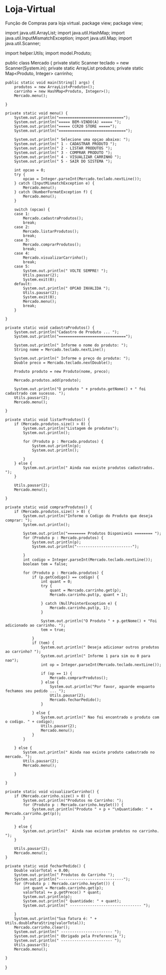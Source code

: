 # Loja-Virtual
Função de Compras para loja virtual.
package view;
package view;

import java.util.ArrayList;
import java.util.HashMap;
import java.util.InputMismatchException;
import java.util.Map;
import java.util.Scanner;

import helper.Utils;
import model.Produto;

public class Mercado {
	private static Scanner teclado = new Scanner(System.in);
	private static ArrayList<Produto> produtos;
	private static Map<Produto, Integer> carrinho;

	public static void main(String[] args) {
		produtos = new ArrayList<Produto>();
		carrinho = new HashMap<Produto, Integer>();
		Mercado.menu();

	}

	private static void menu() {
		System.out.println("=============================");
		System.out.println("===== BEM-VINDO(A) ===== ");
		System.out.println("===== CCR20 STORE =====");
		System.out.println("==============================");

		System.out.println(" Selecione uma opçao abaixo: ");
		System.out.println(" 1 - CADASTRAR PRODUTO ");
		System.out.println(" 2 - LISTAR PRODUTOS ");
		System.out.println(" 3 - COMPRAR PRODUTO ");
		System.out.println(" 4 - VISUALIZAR CARRINHO ");
		System.out.println(" 5 - SAIR DO SISTEMA ");

		int opcao = 0;
		try {
			opcao = Integer.parseInt(Mercado.teclado.nextLine());
		} catch (InputMismatchException e) {
			Mercado.menu();
		} catch (NumberFormatException f) {
			Mercado.menu();
		}

		switch (opcao) {
		case 1:
			Mercado.cadastraProdutos();
			break;
		case 2:
			Mercado.listarProdutos();
			break;
		case 3:
			Mercado.comprarProdutos();
			break;
		case 4:
			Mercado.visualizarCarrinho();
			break;
		case 5:
			System.out.println(" VOLTE SEMPRE! ");
			Utils.pausar(2);
			System.exit(0);
		default:
			System.out.println(" OPCAO INVALIDA ");
			Utils.pausar(2);
			System.exit(0);
			Mercado.menu();
			break;
		}

	}

	private static void cadastraProdutos() {
		System.out.println("Cadastro de Produto ... ");
		System.out.println("==============================");

		System.out.println(" Informe o nome do produto: ");
		String nome = Mercado.teclado.nextLine();

		System.out.println(" Informe o preço do produto: ");
		Double preco = Mercado.teclado.nextDouble();

		Produto produto = new Produto(nome, preco);

		Mercado.produtos.add(produto);

		System.out.println("O produto " + produto.getNome() + " foi cadastrado com sucesso. ");
		Utils.pausar(2);
		Mercado.menu();

	}

	private static void listarProdutos() {
		if (Mercado.produtos.size() > 0) {
			System.out.println("Listagem de produtos");
			System.out.println();

			for (Produto p : Mercado.produtos) {
				System.out.println(p);
				System.out.println();

			}
		} else {
			System.out.println(" Ainda nao existe produtos cadastrados. ");
		}

		Utils.pausar(2);
		Mercado.menu();

	}

	private static void comprarProdutos() {
		if (Mercado.produtos.size() > 0) {
			System.out.println("Informe o Codigo do Produto que deseja comprar: ");
			System.out.println();

			System.out.println("======== Produtos Disponiveis ======== ");
			for (Produto p : Mercado.produtos) {
				System.out.println(p);
				System.out.println("-------------------------");

			}
			int codigo = Integer.parseInt(Mercado.teclado.nextLine());
			boolean tem = false;

			for (Produto p : Mercado.produtos) {
				if (p.getCodigo() == codigo) {
					int quant = 0;
					try {
						quant = Mercado.carrinho.get(p);
						Mercado.carrinho.put(p, quant + 1);

					} catch (NullPointerException e) {
						Mercado.carrinho.put(p, 1);
					}

					System.out.println("O Produto " + p.getNome() + "Foi adicionado ao carrinho. ");
					tem = true;

				}
				if (tem) {
					System.out.println(" Deseja adicionar outros produtos ao carrinho? ");
					System.out.println(" Informe 1 para sim ou 0 para nao");
					int op = Integer.parseInt(Mercado.teclado.nextLine());

					if (op == 1) {
						Mercado.comprarProdutos();
					} else {
						System.out.println("Por favor, aguarde enquanto fechamos seu pedido ... ");
						Utils.pausar(2);
						Mercado.fecharPedido();
					}

				} else {
					System.out.println(" Nao foi encontrado o produto com o codigo. " + codigo);
					Utils.pausar(2);
					Mercado.menu();
				}
			}

		} else {
			System.out.println(" Ainda nao existe produto cadastrado no mercado. ");
			Utils.pausar(2);
			Mercado.menu();

		}

	}

	private static void visualizarCarrinho() {
		if (Mercado.carrinho.size() > 0) {
			System.out.println("Produtos no Carrinho: ");
			for (Produto p : Mercado.carrinho.keySet()) {
				System.out.println("Produto " + p + "\nQuantidade: " + Mercado.carrinho.get(p));
			}

		} else {
			System.out.println("  Ainda nao existem produtos no carrinho. ");
		}

		Utils.pausar(2);
		Mercado.menu();
	}

	private static void fecharPedido() {
		Double valorTotal = 0.00;
		System.out.println(" Produtos do Carrinho ");
		System.out.println("-----------------------------");
		for (Produto p : Mercado.carrinho.keySet()) {
			int quant = Mercado.carrinho.get(p);
			valorTotal += p.getPreco() * quant;
			System.out.println(p);
			System.out.println(" Quantidade: " + quant);
			System.out.println(" -------------------------------- ");

		}
		System.out.println("Sua fatura é: " + Utils.doubleParaString(valorTotal));
		Mercado.carrinho.clear();
		System.out.println(" ----------------------- ");
		System.out.println(" Obrigado pela Preferencia ");
		System.out.println(" ----------------------- ");
		Utils.pausar(5);
		Mercado.menu();

	}

}
		
